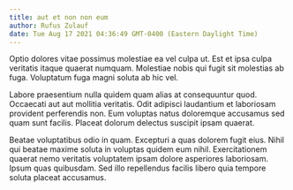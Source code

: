 ```yaml
---
title: aut et non non eum
author: Rufus Zulauf
date: Tue Aug 17 2021 04:36:49 GMT-0400 (Eastern Daylight Time)
---
```

Optio dolores vitae possimus molestiae ea vel culpa ut. Est et ipsa culpa veritatis itaque quaerat numquam. Molestiae nobis qui fugit sit molestias ab fuga. Voluptatum fuga magni soluta ab hic vel.

 Labore praesentium nulla quidem quam alias at consequuntur quod. Occaecati aut aut mollitia veritatis. Odit adipisci laudantium et laboriosam provident perferendis non. Eum voluptas natus doloremque accusamus sed quam sunt facilis. Placeat dolorum delectus suscipit ipsam quaerat.

 Beatae voluptatibus odio in quam. Excepturi a quas dolorem fugit eius. Nihil qui beatae maxime soluta in voluptas quidem eum nihil. Exercitationem quaerat nemo veritatis voluptatem ipsam dolore asperiores laboriosam. Ipsum quas quibusdam. Sed illo repellendus facilis libero quia tempore soluta placeat accusamus.